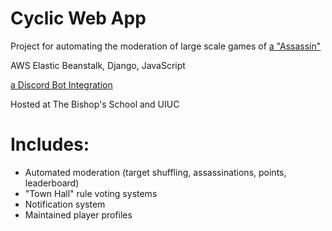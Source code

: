 #  Cyclic Web App
Project for automating the moderation of large scale games of [a "Assassin"](https://en.wikipedia.org/wiki/Assassin_(game))

AWS Elastic Beanstalk, Django, JavaScript

[a Discord Bot Integration](https://github.com/erifyc1/assassin-discord-bot)

Hosted at The Bishop's School and UIUC

#  Includes:
- Automated moderation (target shuffling, assassinations, points, leaderboard) 
- "Town Hall" rule voting systems
- Notification system
- Maintained player profiles
